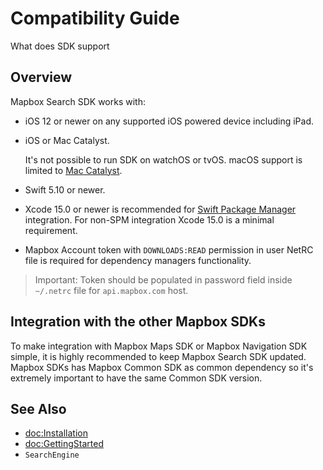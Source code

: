 # Compatibility Guide

What does SDK support

## Overview 

Mapbox Search SDK works with:
- iOS 12 or newer on any supported iOS powered device including iPad.
- iOS or Mac Catalyst.

    It's not possible to run SDK on watchOS or tvOS. macOS support is limited to [Mac Catalyst](https://developer.apple.com/mac-catalyst/).
- Swift 5.10 or newer.
- Xcode 15.0 or newer is recommended for [Swift Package Manager](https://developer.apple.com/documentation/swift_packages) integration.
    For non-SPM integration Xcode 15.0 is a minimal requirement.
- Mapbox Account token with `DOWNLOADS:READ` permission in user NetRC file is required for dependency managers functionality.

> Important: Token should be populated in password field inside `~/.netrc` file for `api.mapbox.com` host.

## Integration with the other Mapbox SDKs

To make integration with Mapbox Maps SDK or Mapbox Navigation SDK simple, it is highly recommended 
to keep Mapbox Search SDK updated. Mapbox SDKs has Mapbox Common SDK as common dependency so it's extremely important
to have the same Common SDK version.


## See Also

- <doc:Installation>
- <doc:GettingStarted>
- ``SearchEngine``
